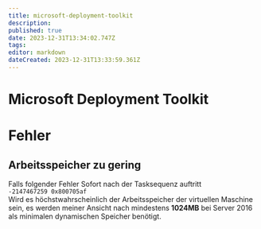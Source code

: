 ```yaml
---
title: microsoft-deployment-toolkit
description: 
published: true
date: 2023-12-31T13:34:02.747Z
tags: 
editor: markdown
dateCreated: 2023-12-31T13:33:59.361Z
---
```


# Microsoft Deployment Toolkit

# <span class="mw-headline" id="bkmrk-fehler-1">Fehler</span>

## <span class="mw-headline" id="bkmrk-arbeitsspeicher-zu-g-1">Arbeitsspeicher zu gering</span>

Falls folgender Fehler Sofort nach der Tasksequenz auftritt  
`-2147467259 0x800705af`  
Wird es höchstwahrscheinlich der Arbeitsspeicher der virtuellen Maschine sein, es werden meiner Ansicht nach mindestens **1024MB** bei Server 2016 als minimalen dynamischen Speicher benötigt.